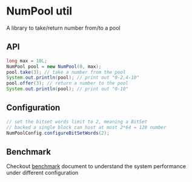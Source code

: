 # NumPool util

A library to take/return number from/to a pool

## API

```java
long max = 10L;
NumPool pool = new NumPool(0, max);
pool.take(3); // take a number from the pool
System.out.println(pool); // print out "0-2,4-10"
pool.offer(3); // return a number to the pool
System.out.println(pool); // print out "0-10"
```

## Configuration

```java
// set the bitset words limit to 2, meaning a BitSet
// backed a single block can host at most 2*64 = 128 number
NumPoolConfig.configureBitSetWords(2);
```

## Benchmark

Checkout [benchmark](benchmark.md) document to understand the system performance under different configuration

